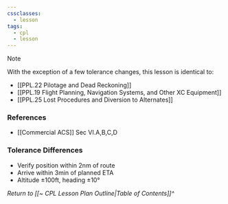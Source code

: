```yaml
---
cssclasses:
  - lesson
tags:
  - cpl
  - lesson
---
```

> [!note]
> With the exception of a few tolerance changes, this lesson is identical to:
> - [[PPL.22 Pilotage and Dead Reckoning]]
> - [[PPL.19 Flight Planning, Navigation Systems, and Other XC Equipment]]
> - [[PPL.25 Lost Procedures and Diversion to Alternates]]

### References
- [[Commercial ACS]] Sec VI.A,B,C,D

### Tolerance Differences
- Verify position within 2nm of route
- Arrive within 3min of planned ETA
- Altitude ±100ft, heading ±10°

*Return to [[~ CPL Lesson Plan Outline|Table of Contents]]^*

